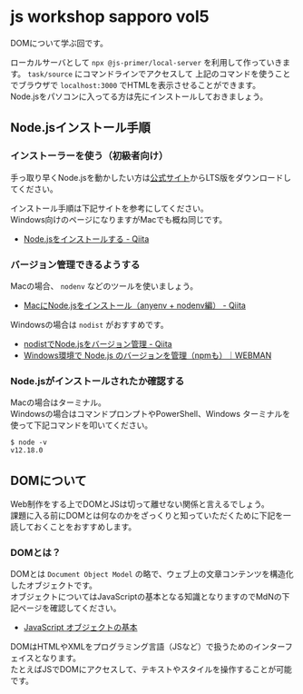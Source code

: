 # js workshop sapporo vol5

DOMについて学ぶ回です。

ローカルサーバとして `npx @js-primer/local-server` を利用して作っていきます。
`task/source` にコマンドラインでアクセスして 上記のコマンドを使うことでブラウザで `localhost:3000` でHTMLを表示させることができます。  
Node.jsをパソコンに入ってる方は先にインストールしておきましょう。

## Node.jsインストール手順

### インストーラーを使う（初級者向け）

手っ取り早くNode.jsを動かしたい方は[公式サイト](https://nodejs.org/ja/)からLTS版をダウンロードしてください。

インストール手順は下記サイトを参考にしてください。  
Windows向けのページになりますがMacでも概ね同じです。

- [Node.jsをインストールする - Qiita](https://qiita.com/sefoo0104/items/0653c935ea4a4db9dc2b)

### バージョン管理できるようする

Macの場合、 `nodenv` などのツールを使いましょう。

- [MacにNode.jsをインストール（anyenv + nodenv編） - Qiita](https://qiita.com/kyosuke5_20/items/eece817eb283fc9d214f)

Windowsの場合は `nodist` がおすすめです。

- [nodistでNode.jsをバージョン管理 - Qiita](https://qiita.com/satoyan419/items/56e0b5f35912b9374305)
- [Windows環境で Node.js のバージョンを管理（npmも）｜WEBMAN](https://webman-japan.com/win-node-npm-ver-manage/)

### Node.jsがインストールされたか確認する

Macの場合はターミナル。  
Windowsの場合はコマンドプロンプトやPowerShell、Windows ターミナルを使って下記コマンドを叩いてください。

```shell
$ node -v
v12.18.0
```

## DOMについて

Web制作をする上でDOMとJSは切って離せない関係と言えるでしょう。  
課題に入る前にDOMとは何なのかをざっくりと知っていただくために下記を一読しておくことをおすすめします。

### DOMとは？ 

DOMとは `Document Object Model` の略で、ウェブ上の文章コンテンツを構造化したオブジェクトです。  
オブジェクトについてはJavaScriptの基本となる知識となりますのでMdNの下記ページを確認してください。

- [JavaScript オブジェクトの基本](https://developer.mozilla.org/ja/docs/Learn/JavaScript/Objects/Basics)

DOMはHTMLやXMLをプログラミング言語（JSなど）で扱うためのインターフェイスとなります。  
たとえばJSでDOMにアクセスして、テキストやスタイルを操作することが可能です。